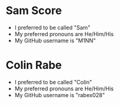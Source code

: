 # Sam Score

* I preferred to be called "Sam"
* My preferred pronouns are He/Him/His
* My GitHub username is "M1NN"

# Colin Rabe

* I preferred to be called "Colin"
* My preferred pronouns are He/Him/His
* My GitHub username is "rabex028"